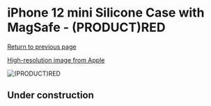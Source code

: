 # iPhone 12 mini Silicone Case with MagSafe - (PRODUCT)RED

[Return to previous page](/iphone_12)

[High-resolution image from Apple](https://store.storeimages.cdn-apple.com/8756/as-images.apple.com/is/MHLF3?wid=4500&hei=4500&fmt=png)

<div style="width: 500px"><img src="/everyphone/MHLF3.png" alt="(PRODUCT)RED"></div>

## Under construction
